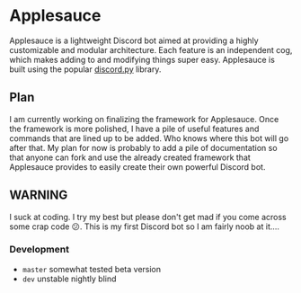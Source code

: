 # Applesauce
Applesauce is a lightweight Discord bot aimed at providing a highly customizable and modular architecture. Each feature is an independent cog, which makes adding to and modifying things super easy. Applesauce is built using the popular [discord.py](https://github.com/Rapptz/discord.py) library.

## Plan
I am currently working on finalizing the framework for Applesauce. Once the framework is more polished, I have a pile of useful features and commands that are lined up to be added. Who knows where this bot will go after that. My plan for now is probably to add a pile of documentation so that anyone can fork and use the already created framework that Applesauce provides to easily create their own powerful Discord bot.

## WARNING
I suck at coding. I try my best but please don't get mad if you come across some crap code 😕. This is my first Discord bot so I am fairly noob at it....

### Development
- `master` somewhat tested beta version
- `dev` unstable nightly blind
